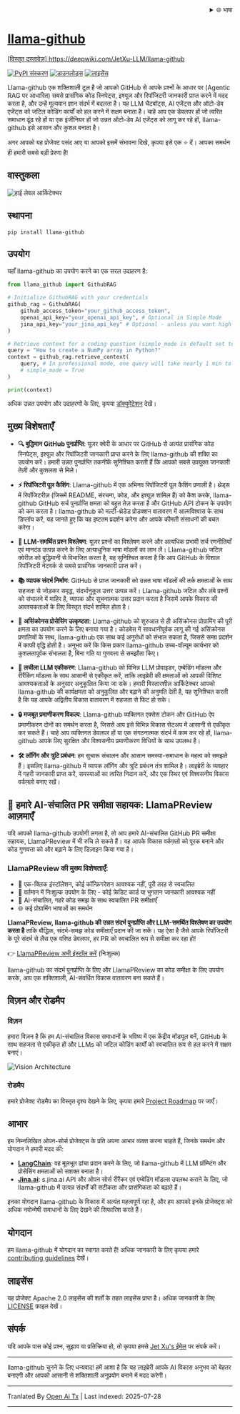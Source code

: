 <div align="right">
  <details>
    <summary >🌐 भाषा</summary>
    <div>
      <div align="center">
        <a href="https://openaitx.github.io/view.html?user=JetXu-LLM&project=llama-github&lang=en">English</a>
        | <a href="https://openaitx.github.io/view.html?user=JetXu-LLM&project=llama-github&lang=zh-CN">简体中文</a>
        | <a href="https://openaitx.github.io/view.html?user=JetXu-LLM&project=llama-github&lang=zh-TW">繁體中文</a>
        | <a href="https://openaitx.github.io/view.html?user=JetXu-LLM&project=llama-github&lang=ja">日本語</a>
        | <a href="https://openaitx.github.io/view.html?user=JetXu-LLM&project=llama-github&lang=ko">한국어</a>
        | <a href="https://openaitx.github.io/view.html?user=JetXu-LLM&project=llama-github&lang=hi">हिन्दी</a>
        | <a href="https://openaitx.github.io/view.html?user=JetXu-LLM&project=llama-github&lang=th">ไทย</a>
        | <a href="https://openaitx.github.io/view.html?user=JetXu-LLM&project=llama-github&lang=fr">Français</a>
        | <a href="https://openaitx.github.io/view.html?user=JetXu-LLM&project=llama-github&lang=de">Deutsch</a>
        | <a href="https://openaitx.github.io/view.html?user=JetXu-LLM&project=llama-github&lang=es">Español</a>
        | <a href="https://openaitx.github.io/view.html?user=JetXu-LLM&project=llama-github&lang=it">Italiano</a>
        | <a href="https://openaitx.github.io/view.html?user=JetXu-LLM&project=llama-github&lang=ru">Русский</a>
        | <a href="https://openaitx.github.io/view.html?user=JetXu-LLM&project=llama-github&lang=pt">Português</a>
        | <a href="https://openaitx.github.io/view.html?user=JetXu-LLM&project=llama-github&lang=nl">Nederlands</a>
        | <a href="https://openaitx.github.io/view.html?user=JetXu-LLM&project=llama-github&lang=pl">Polski</a>
        | <a href="https://openaitx.github.io/view.html?user=JetXu-LLM&project=llama-github&lang=ar">العربية</a>
        | <a href="https://openaitx.github.io/view.html?user=JetXu-LLM&project=llama-github&lang=fa">فارسی</a>
        | <a href="https://openaitx.github.io/view.html?user=JetXu-LLM&project=llama-github&lang=tr">Türkçe</a>
        | <a href="https://openaitx.github.io/view.html?user=JetXu-LLM&project=llama-github&lang=vi">Tiếng Việt</a>
        | <a href="https://openaitx.github.io/view.html?user=JetXu-LLM&project=llama-github&lang=id">Bahasa Indonesia</a>
        | <a href="https://openaitx.github.io/view.html?user=JetXu-LLM&project=llama-github&lang=as">অসমীয়া</
      </div>
    </div>
  </details>
</div>

# llama-github

[विस्तृत दस्तावेज़] https://deepwiki.com/JetXu-LLM/llama-github

[![PyPI संस्करण](https://badge.fury.io/py/llama-github.svg)](https://badge.fury.io/py/llama-github)
[![डाउनलोड्स](https://static.pepy.tech/badge/Llama-github)](https://pepy.tech/project/Llama-github)
[![लाइसेंस](https://img.shields.io/badge/License-Apache%202.0-blue.svg)](https://opensource.org/licenses/Apache-2.0)

Llama-github एक शक्तिशाली टूल है जो आपको GitHub से आपके प्रश्नों के आधार पर (Agentic RAG पर आधारित) सबसे प्रासंगिक कोड स्निपेट्स, इश्यूज़ और रिपॉजिटरी जानकारी प्राप्त करने में मदद करता है, और उन्हें मूल्यवान ज्ञान संदर्भ में बदलता है। यह LLM चैटबॉट्स, AI एजेंट्स और ऑटो-डेव एजेंट्स को जटिल कोडिंग कार्यों को हल करने में सक्षम बनाता है। चाहे आप एक डेवलपर हों जो त्वरित समाधान ढूंढ रहे हों या एक इंजीनियर हों जो उन्नत ऑटो-डेव AI एजेंट्स को लागू कर रहे हों, llama-github इसे आसान और कुशल बनाता है।

अगर आपको यह प्रोजेक्ट पसंद आए या आपको इसमें संभावना दिखे, कृपया इसे एक ⭐️ दें। आपका समर्थन ही हमारी सबसे बड़ी प्रेरणा है!

## वास्तुकला
![हाई लेवल आर्किटेक्चर](https://raw.githubusercontent.com/JetXu-LLM/llama-github/main/./docs/high_level_architecture.drawio.svg)

## स्थापना

```
pip install llama-github
```

## उपयोग

यहाँ llama-github का उपयोग करने का एक सरल उदाहरण है:

```python
from llama_github import GithubRAG

# Initialize GithubRAG with your credentials
github_rag = GithubRAG(
    github_access_token="your_github_access_token", 
    openai_api_key="your_openai_api_key", # Optional in Simple Mode
    jina_api_key="your_jina_api_key" # Optional - unless you want high concurrency production deployment (s.jina.ai API will be used in llama-github)
)

# Retrieve context for a coding question (simple_mode is default set to False)
query = "How to create a NumPy array in Python?"
context = github_rag.retrieve_context(
    query, # In professional mode, one query will take nearly 1 min to generate final contexts. You could set log level to INFO to monitor the retrieval progress
    # simple_mode = True
)

print(context)
```
अधिक उन्नत उपयोग और उदाहरणों के लिए, कृपया [डॉक्युमेंटेशन](https://raw.githubusercontent.com/JetXu-LLM/llama-github/main/docs/usage.md) देखें।

## मुख्य विशेषताएँ

- **🔍 बुद्धिमान GitHub पुनर्प्राप्ति**: यूज़र क्वेरी के आधार पर GitHub से अत्यंत प्रासंगिक कोड स्निपेट्स, इश्यूज़ और रिपॉजिटरी जानकारी प्राप्त करने के लिए llama-github की शक्ति का उपयोग करें। हमारी उन्नत पुनर्प्राप्ति तकनीकें सुनिश्चित करती हैं कि आपको सबसे उपयुक्त जानकारी तेज़ी और कुशलता से मिले।

- **⚡ रिपॉजिटरी पूल कैशिंग**: Llama-github में एक अभिनव रिपॉजिटरी पूल कैशिंग प्रणाली है। थ्रेड्स में रिपॉजिटरीज़ (जिसमें README, संरचना, कोड, और इश्यूज़ शामिल हैं) को कैश करके, llama-github GitHub सर्च पुनर्प्राप्ति क्षमता को बहुत तेज़ करता है और GitHub API टोकन के उपयोग को कम करता है। llama-github को मल्टी-थ्रेडेड प्रोडक्शन वातावरण में आत्मविश्वास के साथ डिप्लॉय करें, यह जानते हुए कि यह इष्टतम प्रदर्शन करेगा और आपके कीमती संसाधनों की बचत करेगा।

- **🧠 LLM-समर्थित प्रश्न विश्लेषण**: यूज़र प्रश्नों का विश्लेषण करने और अत्यधिक प्रभावी सर्च रणनीतियाँ एवं मानदंड उत्पन्न करने के लिए अत्याधुनिक भाषा मॉडलों का लाभ लें। Llama-github जटिल क्वेरीज़ को बुद्धिमानी से विभाजित करता है, यह सुनिश्चित करता है कि आप GitHub के विशाल रिपॉजिटरी नेटवर्क से सबसे प्रासंगिक जानकारी प्राप्त करें।

- **📚 व्यापक संदर्भ निर्माण**: GitHub से प्राप्त जानकारी को उन्नत भाषा मॉडलों की तर्क क्षमताओं के साथ सहजता से जोड़कर समृद्ध, संदर्भानुकूल उत्तर उत्पन्न करें। Llama-github जटिल और लंबे प्रश्नों को संभालने में माहिर है, व्यापक और सूचनात्मक उत्तर प्रदान करता है जिसमें आपके विकास की आवश्यकताओं के लिए विस्तृत संदर्भ शामिल होता है।

- **🚀 असिंक्रोनस प्रोसेसिंग उत्कृष्टता**: Llama-github को शुरुआत से ही असिंक्रोनस प्रोग्रामिंग की पूरी क्षमता का उपयोग करने के लिए बनाया गया है। कोडबेस में सावधानीपूर्वक लागू की गई असिंक्रोनस प्रणालियों के साथ, llama-github एक साथ कई अनुरोधों को संभाल सकता है, जिससे समग्र प्रदर्शन में काफी वृद्धि होती है। अनुभव करें कि किस प्रकार llama-github उच्च-वॉल्यूम कार्यभार को कुशलतापूर्वक संभालता है, बिना गति या गुणवत्ता से समझौता किए।

- **🔧 लचीला LLM एकीकरण**: Llama-github को विभिन्न LLM प्रोवाइडर, एम्बेडिंग मॉडल्स और रीरैंकिंग मॉडल्स के साथ आसानी से एकीकृत करें, ताकि लाइब्रेरी की क्षमताओं को आपकी विशिष्ट आवश्यकताओं के अनुसार अनुकूलित किया जा सके। हमारी विस्तारशील आर्किटेक्चर आपको llama-github की कार्यक्षमता को अनुकूलित और बढ़ाने की अनुमति देती है, यह सुनिश्चित करती है कि यह आपके अद्वितीय विकास वातावरण में सहजता से फिट हो सके।

- **🔒 मजबूत प्रमाणीकरण विकल्प**: Llama-github व्यक्तिगत एक्सेस टोकन और GitHub ऐप प्रमाणीकरण दोनों का समर्थन करता है, जिससे आप इसे विभिन्न विकास सेटअप में आसानी से एकीकृत कर सकते हैं। चाहे आप व्यक्तिगत डेवलपर हों या एक संगठनात्मक संदर्भ में काम कर रहे हों, llama-github आपके लिए सुरक्षित और विश्वसनीय प्रमाणीकरण विधियों के साथ उपलब्ध है।

- **🛠️ लॉगिंग और त्रुटि प्रबंधन**: हम सुचारू संचालन और आसान समस्या-समाधान के महत्व को समझते हैं। इसलिए llama-github में व्यापक लॉगिंग और त्रुटि प्रबंधन तंत्र शामिल है। लाइब्रेरी के व्यवहार में गहरी जानकारी प्राप्त करें, समस्याओं का त्वरित निदान करें, और एक स्थिर एवं विश्वसनीय विकास वर्कफ़्लो बनाए रखें।

## 🤖 हमारे AI-संचालित PR समीक्षा सहायक: LlamaPReview आज़माएँ

यदि आपको llama-github उपयोगी लगता है, तो आप हमारे AI-संचालित GitHub PR समीक्षा सहायक, LlamaPReview में भी रुचि ले सकते हैं। यह आपके विकास वर्कफ़्लो को पूरक बनाने और कोड गुणवत्ता को और बढ़ाने के लिए डिज़ाइन किया गया है।

### LlamaPReview की मुख्य विशेषताएँ:
- 🚀 एक-क्लिक इंस्टॉलेशन, कोई कॉन्फ़िगरेशन आवश्यक नहीं, पूरी तरह से स्वचालित
- 💯 वर्तमान में निःशुल्क उपयोग के लिए - कोई क्रेडिट कार्ड या भुगतान जानकारी आवश्यक नहीं
- 🧠 AI-संचालित, गहरे कोड समझ के साथ स्वचालित PR समीक्षाएँ
- 🌐 कई प्रोग्रामिंग भाषाओं का समर्थन

**LlamaPReview, llama-github की उन्नत संदर्भ पुनर्प्राप्ति और LLM-समर्थित विश्लेषण का उपयोग करता है** ताकि बौद्धिक, संदर्भ-समझ कोड समीक्षाएँ प्रदान की जा सकें। यह ऐसा है जैसे आपके रिपॉजिटरी के पूरे संदर्भ से लैस एक वरिष्ठ डेवलपर, हर PR को स्वचालित रूप से समीक्षा कर रहा हो!

👉 [LlamaPReview अभी इंस्टॉल करें](https://github.com/marketplace/llamapreview/) (निःशुल्क)

llama-github का संदर्भ पुनर्प्राप्ति के लिए और LlamaPReview का कोड समीक्षा के लिए उपयोग करके, आप एक शक्तिशाली, AI-संवर्धित विकास वातावरण बना सकते हैं।

## विज़न और रोडमैप

### विज़न

हमारा विज़न है कि हम AI-संचालित विकास समाधानों के भविष्य में एक केंद्रीय मॉड्यूल बनें, GitHub के साथ सहजता से एकीकृत हों और LLMs को जटिल कोडिंग कार्यों को स्वचालित रूप से हल करने में सक्षम बनाएं।

![Vision Architecture](https://raw.githubusercontent.com/JetXu-LLM/llama-github/main/./docs/vision.drawio.svg)

### रोडमैप

हमारे प्रोजेक्ट रोडमैप का विस्तृत दृश्य देखने के लिए, कृपया हमारे [Project Roadmap](https://github.com/users/JetXu-LLM/projects/2) पर जाएँ।

## आभार

हम निम्नलिखित ओपन-सोर्स प्रोजेक्ट्स के प्रति अपना आभार व्यक्त करना चाहते हैं, जिनके समर्थन और योगदान ने हमारी मदद की:

- **[LangChain](https://github.com/langchain-ai/langchain)**: वह मूलभूत ढांचा प्रदान करने के लिए, जो llama-github में LLM प्रॉम्प्टिंग और प्रोसेसिंग क्षमताओं को सशक्त बनाता है।
- **[Jina.ai](https://github.com/jina-ai/reader)**: s.jina.ai API और ओपन सोर्स रीरैंकर एवं एम्बेडिंग मॉडल्स उपलब्ध कराने के लिए, जो llama-github में उत्पन्न संदर्भों की सटीकता और प्रासंगिकता को बढ़ाते हैं।

इनका योगदान llama-github के विकास में अत्यंत महत्वपूर्ण रहा है, और हम आपको इनके प्रोजेक्ट्स को अधिक नवोन्मेषी समाधानों के लिए देखने की सिफारिश करते हैं।

## योगदान

हम llama-github में योगदान का स्वागत करते हैं! अधिक जानकारी के लिए कृपया हमारे [contributing guidelines](https://raw.githubusercontent.com/JetXu-LLM/llama-github/main/CONTRIBUTING.md) देखें।

## लाइसेंस

यह प्रोजेक्ट Apache 2.0 लाइसेंस की शर्तों के तहत लाइसेंस प्राप्त है। अधिक जानकारी के लिए [LICENSE](LICENSE) फ़ाइल देखें।

## संपर्क

यदि आपके पास कोई प्रश्न, सुझाव या प्रतिक्रिया हो, तो कृपया हमसे [Jet Xu's ईमेल](https://raw.githubusercontent.com/JetXu-LLM/llama-github/main/mailto:Voldemort.xu@foxmail.com) पर संपर्क करें।

---

llama-github चुनने के लिए धन्यवाद! हमें आशा है कि यह लाइब्रेरी आपके AI विकास अनुभव को बेहतर बनाएगी और आपको आसानी से शक्तिशाली अनुप्रयोग बनाने में मदद करेगी।



---

Tranlated By [Open Ai Tx](https://github.com/OpenAiTx/OpenAiTx) | Last indexed: 2025-07-28

---